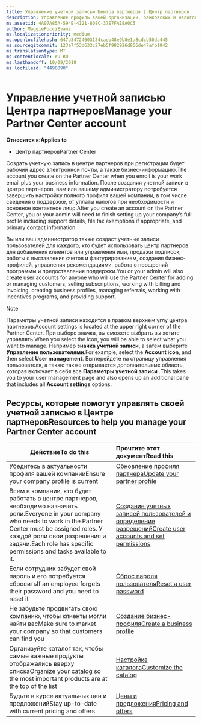 ```yaml
---
title: Управление учетной записью Центра партнеров | Центр партнеров
description: Управление профиль вашей организации, банковских и налоговых сведения и пользователей.
ms.assetid: 4A07A85A-594E-4121-808C-37E7FA18A0C5
author: MaggiePucciEvans
ms.localizationpriority: medium
ms.openlocfilehash: 647b34724603134caeb48e9b8e1a8cdcb50da445
ms.sourcegitcommit: 123a7f53d633c27eb5f982926d856de47afb1042
ms.translationtype: MT
ms.contentlocale: ru-RU
ms.lasthandoff: 10/09/2018
ms.locfileid: "4490090"
---
```

# <a name="manage-your-partner-center-account"></a><span data-ttu-id="5f3b5-103">Управление учетной записью Центра партнеров</span><span class="sxs-lookup"><span data-stu-id="5f3b5-103">Manage your Partner Center account</span></span>

**<span data-ttu-id="5f3b5-104">Относится к:</span><span class="sxs-lookup"><span data-stu-id="5f3b5-104">Applies to</span></span>**

-  <span data-ttu-id="5f3b5-105">Центр партнеров</span><span class="sxs-lookup"><span data-stu-id="5f3b5-105">Partner Center</span></span>

<span data-ttu-id="5f3b5-106">Создать учетную запись в центре партнеров при регистрации будет рабочий адрес электронной почты, а также бизнес-информацию.</span><span class="sxs-lookup"><span data-stu-id="5f3b5-106">The account you create on the Partner Center when you enroll is your work email plus your business information.</span></span> <span data-ttu-id="5f3b5-107">После создания учетной записи в центре партнеров, вам или вашему администратору потребуется завершить настройку полного профиля вашей компании, в том числе сведения о поддержке, от уплаты налогов при необходимости и основное контактное лицо.</span><span class="sxs-lookup"><span data-stu-id="5f3b5-107">After you create an account on the Partner Center, you or your admin will need to finish setting up your company’s full profile including support details, file tax exemptions if appropriate, and primary contact information.</span></span> 

<span data-ttu-id="5f3b5-108">Вы или ваш администратор также создаст учетные записи пользователей для каждого, кто будет использовать центр партнеров для добавления клиентов или управления ими, продажи подписок, работы с выставления счетов и фактурированием, создания бизнес-профилей, управления рекомендациями, работа с поощрений программы и предоставления поддержки.</span><span class="sxs-lookup"><span data-stu-id="5f3b5-108">You or your admin will also create user accounts for anyone who will use the Partner Center for adding or managing customers, selling subscriptions, working with billing and invoicing, creating business profiles, managing referrals, working with incentives programs, and providing support.</span></span>

>[!NOTE]
><span data-ttu-id="5f3b5-109">Параметры учетной записи находится в правом верхнем углу центра партнеров.</span><span class="sxs-lookup"><span data-stu-id="5f3b5-109">Account settings is located at the upper right corner of the Partner Center.</span></span> <span data-ttu-id="5f3b5-110">При выборе значка, вы сможете выбрать вы хотите управлять.</span><span class="sxs-lookup"><span data-stu-id="5f3b5-110">When you select the icon, you will be able to select what you want to manage.</span></span> <span data-ttu-id="5f3b5-111">Например **значка учетной записи**, а затем выберите **Управление пользователями**.</span><span class="sxs-lookup"><span data-stu-id="5f3b5-111">For example, select the **Account icon**, and then select **User management**.</span></span> <span data-ttu-id="5f3b5-112">Вы перейдете на страницу управления пользователя, а также также открывается дополнительных область, которая включает в себя все **Параметры учетной записи** .</span><span class="sxs-lookup"><span data-stu-id="5f3b5-112">This takes you to your user management page and also opens up an additional pane that includes all **Account settings** options.</span></span>


## <a name="resources-to-help-you-manage-your-partner-center-account"></a><span data-ttu-id="5f3b5-113">Ресурсы, которые помогут управлять своей учетной записью в Центре партнеров</span><span class="sxs-lookup"><span data-stu-id="5f3b5-113">Resources to help you manage your Partner Center account</span></span>

|**<span data-ttu-id="5f3b5-114">Действие</span><span class="sxs-lookup"><span data-stu-id="5f3b5-114">To do this</span></span>**   |**<span data-ttu-id="5f3b5-115">Прочтите этот документ</span><span class="sxs-lookup"><span data-stu-id="5f3b5-115">Read this</span></span>**   |
|-----------------------|:-----------------------|
|<span data-ttu-id="5f3b5-116">Убедитесь в актуальности профиля вашей компании</span><span class="sxs-lookup"><span data-stu-id="5f3b5-116">Ensure your company profile is current</span></span>   |[<span data-ttu-id="5f3b5-117">Обновление профиля партнера</span><span class="sxs-lookup"><span data-stu-id="5f3b5-117">Update your partner profile</span></span>](update-your-partner-profile.md)|
|<span data-ttu-id="5f3b5-118">Всем в компании, кто будет работать в центре партнеров, необходимо назначить роли.</span><span class="sxs-lookup"><span data-stu-id="5f3b5-118">Everyone in your company who needs to work in the Partner Center must be assigned roles.</span></span> <span data-ttu-id="5f3b5-119">У каждой роли свои разрешения и задачи.</span><span class="sxs-lookup"><span data-stu-id="5f3b5-119">Each role has specific permissions and tasks available to it.</span></span>|[<span data-ttu-id="5f3b5-120">Создание учетных записей пользователей и определение разрешений</span><span class="sxs-lookup"><span data-stu-id="5f3b5-120">Create user accounts and set permissions</span></span>](create-user-accounts-and-set-permissions.md)|
|<span data-ttu-id="5f3b5-121">Если сотрудник забудет свой пароль и его потребуется сбросить</span><span class="sxs-lookup"><span data-stu-id="5f3b5-121">If an employee forgets their password and you need to reset it</span></span>  |[<span data-ttu-id="5f3b5-122">Сброс пароля пользователя</span><span class="sxs-lookup"><span data-stu-id="5f3b5-122">Reset a user password</span></span>](reset-a-user-password.md)|
|<span data-ttu-id="5f3b5-123">Не забудьте продвигать свою компанию, чтобы клиенты могли найти вас</span><span class="sxs-lookup"><span data-stu-id="5f3b5-123">Make sure to market your company so that customers can find you</span></span>   |[<span data-ttu-id="5f3b5-124">Создание бизнес-профиля</span><span class="sxs-lookup"><span data-stu-id="5f3b5-124">Create a business profile</span></span>](create-a-marketing-profile.md)|
|<span data-ttu-id="5f3b5-125">Организуйте каталог так, чтобы самые важные продукты отображались вверху списка</span><span class="sxs-lookup"><span data-stu-id="5f3b5-125">Organize your catalog so the most important products are at the top of the list</span></span>   |[<span data-ttu-id="5f3b5-126">Настройка каталога</span><span class="sxs-lookup"><span data-stu-id="5f3b5-126">Customize the catalog</span></span>](customize-the-catalog.md)|
|<span data-ttu-id="5f3b5-127">Будьте в курсе актуальных цен и предложений</span><span class="sxs-lookup"><span data-stu-id="5f3b5-127">Stay up-to-date with current pricing and offers</span></span>   |[<span data-ttu-id="5f3b5-128">Цены и предложения</span><span class="sxs-lookup"><span data-stu-id="5f3b5-128">Pricing and offers</span></span>](pricing-and-offers.md)|













 

 



